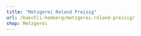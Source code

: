 ```yaml
---
title: "Metzgerei Roland Preisig"
url: /baechli-hemberg/metzgerei-roland-preisig/
shop: Metzgerei
---
```

